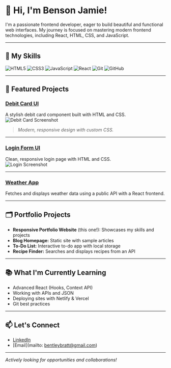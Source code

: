 # 👋 Hi, I'm Benson Jamie!

I'm a passionate frontend developer, eager to build beautiful and functional web interfaces. My journey is focused on mastering modern frontend technologies, including React, HTML, CSS, and JavaScript.

---

## 🚀 My Skills

![HTML5](https://img.shields.io/badge/HTML5-E34F26?style=for-the-badge&logo=html5&logoColor=white)
![CSS3](https://img.shields.io/badge/CSS3-1572B6?style=for-the-badge&logo=css3&logoColor=white)
![JavaScript](https://img.shields.io/badge/JavaScript-F7DF1E?style=for-the-badge&logo=javascript&logoColor=black)
![React](https://img.shields.io/badge/React-20232A?style=for-the-badge&logo=react&logoColor=61DAFB)
![Git](https://img.shields.io/badge/Git-F05032?style=for-the-badge&logo=git&logoColor=white)
![GitHub](https://img.shields.io/badge/GitHub-181717?style=for-the-badge&logo=github&logoColor=white)

---

## 🌟 Featured Projects

### [Debit Card UI](https://github.com/Benson-Jamie/debit-card-ui)
A stylish debit card component built with HTML and CSS.  
![Debit Card Screenshot](https://github.com/Benson-Jamie/debit-card-ui/blob/main/images/debit-card-screenshot.png?raw=true)

> *Modern, responsive design with custom CSS.*

---

### [Login Form UI](https://github.com/Benson-Jamie/login-form-ui)
Clean, responsive login page with HTML and CSS.  
![Login Screenshot](https://github.com/Benson-Jamie/login-form-ui/blob/main/images/login-screenshot.png?raw=true)

---

### [Weather App](https://github.com/Benson-Jamie/weather-app)
Fetches and displays weather data using a public API with a React frontend.

---

## 🗂️ Portfolio Projects

- **Responsive Portfolio Website** (this one!): Showcases my skills and projects
- **Blog Homepage:** Static site with sample articles
- **To-Do List:** Interactive to-do app with local storage
- **Recipe Finder:** Searches and displays recipes from an API

---

## 📚 What I'm Currently Learning

- Advanced React (Hooks, Context API)
- Working with APIs and JSON
- Deploying sites with Netlify & Vercel
- Git best practices

---

## 📫 Let's Connect

- [LinkedIn](https://www.linkedin.com/in/your-profile)  
- [Email](mailto: bentleybratt@gmail.com)  

---

*Actively looking for opportunities and collaborations!*
